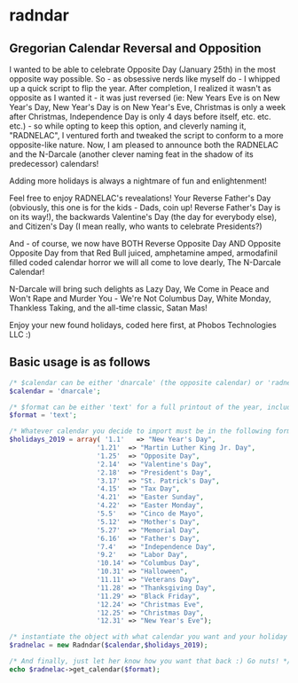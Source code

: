 # radndar
## Gregorian Calendar Reversal and Opposition

I wanted to be able to celebrate Opposite Day (January 25th) in the most opposite way possible. So - as obsessive nerds like myself do - I whipped up a quick script to flip the year. After completion, I realized it wasn't as opposite as I wanted it - it was just reversed (ie: New Years Eve is on New Year's Day, New Year's Day is on New Year's Eve, Christmas is only a week after Christmas, Independence Day is only 4 days before itself, etc. etc. etc.) - so while opting to keep this option, and cleverly naming it, "RADNELAC", I ventured forth and tweaked the script to conform to a more opposite-like nature. Now, I am pleased to announce both the RADNELAC and the N-Darcale (another clever naming feat in the shadow of its predecessor) calendars!


Adding more holidays is always a nightmare of fun and enlightenment!


Feel free to enjoy RADNELAC's revealations! Your Reverse Father's Day (obviously, this one is for the kids - Dads, coin up! Reverse Father's Day is on its way!), the backwards Valentine's Day (the day for everybody else), and Citizen's Day (I mean really, who wants to celebrate Presidents?)


And - of course, we now have BOTH Reverse Opposite Day AND Opposite Opposite Day from that Red Bull juiced, amphetamine amped, armodafinil filled coded calendar horror we will all come to love dearly, The N-Darcale Calendar!


N-Darcale will bring such delights as Lazy Day, We Come in Peace and Won't Rape and Murder You - We're Not Columbus Day, White Monday, Thankless Taking, and the all-time classic, Satan Mas!


Enjoy your new found holidays, coded here first, at Phobos Technologies LLC :)


## Basic usage is as follows

  ```php
  /* $calendar can be either 'dnarcale' (the opposite calendar) or 'radnelac' (the reversed calendar) */
  $calendar = 'dnarcale';
  
  /* $format can be either 'text' for a full printout of the year, including an html highlight of today (guess I probably should have made that 'html' ... huh - whatever. OR, it can be 'ical' for an importable iCal file. */
  $format = 'text';
  
  /* Whatever calendar you decide to import must be in the following format where the array key is  'month.day' with no leading zeros for either. */
  $holidays_2019 = array( '1.1'   => "New Year's Day",
                        '1.21'  => "Martin Luther King Jr. Day",
                        '1.25'  => "Opposite Day",
                        '2.14'  => "Valentine's Day",
                        '2.18'  => "President's Day",
                        '3.17'  => "St. Patrick's Day",
                        '4.15'  => "Tax Day",
                        '4.21'  => "Easter Sunday",
                        '4.22'  => "Easter Monday",
                        '5.5'   => "Cinco de Mayo",
                        '5.12'  => "Mother's Day",
                        '5.27'  => "Memorial Day",
                        '6.16'  => "Father's Day",
                        '7.4'   => "Independence Day",
                        '9.2'   => "Labor Day",
                        '10.14' => "Columbus Day",
                        '10.31' => "Halloween",
                        '11.11' => "Veterans Day",
                        '11.28' => "Thanksgiving Day",
                        '11.29' => "Black Friday",
                        '12.24' => "Christmas Eve",
                        '12.25' => "Christmas Day",
                        '12.31' => "New Year's Eve");

/* instantiate the object with what calendar you want and your holiday array */
$radnelac = new Radndar($calendar,$holidays_2019);

/* And finally, just let her know how you want that back :) Go nuts! */
echo $radnelac->get_calendar($format);
```
